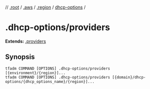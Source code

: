 // [.root] / [.aws] / [.region] / [dhcp-options] /

# .dhcp-options/providers

**Extends:** [.providers](../.providers.md)

## Synopsis

```
tfadm COMMAND [OPTIONS] .dhcp-options/providers [{environment}/{region}]...
tfadm COMMAND [OPTIONS] .dhcp-options/providers [{domain}/dhcp-options/{dhcp_options_name}/{region}]...
```

[.aws]: ../README.md
[.region]: ../.region.md
[.root]: ../../../../.tfadm/resources/README.md
[dhcp-options]: ../dhcp-options.md
